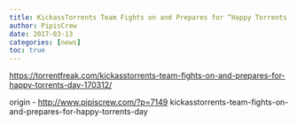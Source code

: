 ```yaml
---
title: KickassTorrents Team Fights on and Prepares for “Happy Torrents Day”
author: PipisCrew
date: 2017-03-13
categories: [news]
toc: true
---
```


https://torrentfreak.com/kickasstorrents-team-fights-on-and-prepares-for-happy-torrents-day-170312/

origin - http://www.pipiscrew.com/?p=7149 kickasstorrents-team-fights-on-and-prepares-for-happy-torrents-day